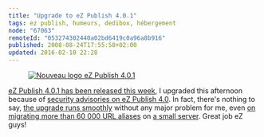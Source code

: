 ```yaml
---
title: "Upgrade to eZ Publish 4.0.1"
tags: ez publish, humeurs, dedibox, hébergement
node: "67063"
remoteId: "053274302440a02bd6419c0a96a8b916"
published: 2008-08-24T17:55:58+02:00
updated: 2016-02-10 22:28
---
```

<figure class="object-center"><a href="/images/nouveau-logo-ez-publish-4-0-1.png"><img loading="lazy" src="/images//nouveau-logo-ez-publish-4-0-1.png" alt="Nouveau logo eZ Publish 4.0.1">
</a></figure>


[eZ Publish 4.0.1 has been released this
week](http://ez.no/developer/news/ez_publish_4_0_1_3_10_1_and_3_9_5_released), I
upgraded this afternoon because of [security advisories on eZ Publish
4.0](http://share.ez.no/community-project/security-advisories). In fact, there's
nothing to say, [the upgrade runs
smoothly](http://ez.no/doc/ez_publish/upgrading/upgrading_to_4_0/from_4_0_x_to_4_0_y)
without any major problem for me, even [on migrating more than 60 000 URL
aliases](/post/upgrading-a-large-site-from-ez-publish-3-9-2-to-ez-publish-3-10)
on [a small server](/post/ez-publish-sur-dedibox). Great job eZ guys!
